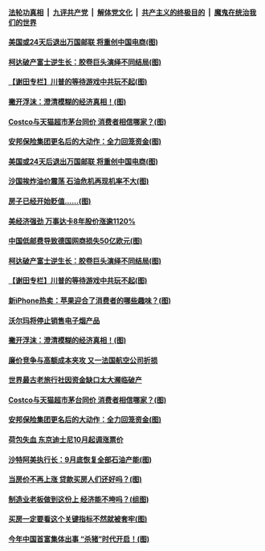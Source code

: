 ####  [法轮功真相](../../../../basic/blob/master/README.md?t=09231239) &nbsp;|&nbsp; [九评共产党](../../../../9ping.md/blob/master/README.md?t=09231239) &nbsp;|&nbsp; [解体党文化](../../../../jtdwh.md/blob/master/README.md?t=09231239)  &nbsp;|&nbsp; [共产主义的终极目的](../../../../gczydzjmd.md/blob/master/README.md?t=09231239) &nbsp;|&nbsp; [魔鬼在统治我们的世界](../../../../mgztzwmdsj.md/blob/master/README.md?t=09231239) 

#### [美国或24天后退出万国邮联 将重创中国电商(图)](../pages/p5/908242.md?t=09231239) 

#### [柯达破产富士逆生长：胶卷巨头演绎不同结局(图)](../pages/p5/908177.md?t=09231239) 

#### [【谢田专栏】川普的等待游戏中共玩不起(图)](../pages/p5/908172.md?t=09231239) 

#### [撇开浮沫：澄清模糊的经济真相！(图)](../pages/p5/908188.md?t=09231239) 

#### [Costco与天猫超市茅台同价 消费者相信哪家？(图)](../pages/p5/908129.md?t=09231239) 

#### [安邦保险集团更名后的大动作：全力回笼资金(图)](../pages/p5/908090.md?t=09231239) 

#### [美国或24天后退出万国邮联 将重创中国电商(图)](../pages/p5/908242.md?t=09231239) 

#### [沙国挨炸油价震荡 石油危机再现机率不大(图)](../pages/p5/908210.md?t=09231239) 

#### [房子已经开始贬值……(图)](../pages/p5/908164.md?t=09231239) 

#### [美经济强劲 万事达卡8年股价涨逾1120%](../pages/p5/908208.md?t=09231239) 

#### [中国低邮费导致德国网商损失50亿欧元(图)](../pages/p5/908206.md?t=09231239) 

#### [柯达破产富士逆生长：胶卷巨头演绎不同结局(图)](../pages/p5/908177.md?t=09231239) 

#### [【谢田专栏】川普的等待游戏中共玩不起(图)](../pages/p5/908172.md?t=09231239) 

#### [新iPhone热卖：苹果迎合了消费者的哪些趣味？(图)](../pages/p5/908180.md?t=09231239) 

#### [沃尔玛将停止销售电子烟产品](../pages/p5/908182.md?t=09231239) 

#### [撇开浮沫：澄清模糊的经济真相！(图)](../pages/p5/908188.md?t=09231239) 

#### [廉价竞争与高额成本夹攻 又一法国航空公司折损](../pages/p5/908160.md?t=09231239) 

#### [世界最古老旅行社因资金缺口太大濒临破产](../pages/p5/908157.md?t=09231239) 

#### [Costco与天猫超市茅台同价 消费者相信哪家？(图)](../pages/p5/908129.md?t=09231239) 

#### [安邦保险集团更名后的大动作：全力回笼资金(图)](../pages/p5/908090.md?t=09231239) 

#### [荷包失血 东京迪士尼10月起调涨票价](../pages/p5/908132.md?t=09231239) 

#### [沙特阿美执行长：9月底恢复全部石油产能(图)](../pages/p5/908130.md?t=09231239) 

#### [当房价不再上涨 贷款买房人们还好吗？(图)](../pages/p5/908092.md?t=09231239) 

#### [制造业老板做到这份上 经济能不垮吗？(组图)](../pages/p5/908101.md?t=09231239) 

#### [买房一定要看这个关键指标不然就被套牢(图)](../pages/p5/908093.md?t=09231239) 

#### [今年中国首富集体出事 “杀猪”时代开启！(图)](../pages/p5/908087.md?t=09231239) 

